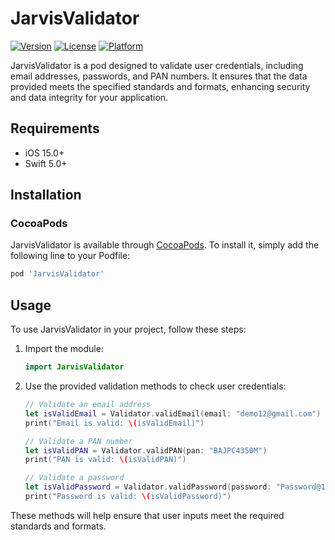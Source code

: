 # JarvisValidator

[![Version](https://img.shields.io/cocoapods/v/JarvisValidator.svg?style=flat)](https://cocoapods.org/pods/JarvisValidator)
[![License](https://img.shields.io/cocoapods/l/JarvisValidator.svg?style=flat)](https://cocoapods.org/pods/JarvisValidator)
[![Platform](https://img.shields.io/cocoapods/p/JarvisValidator.svg?style=flat)](https://cocoapods.org/pods/JarvisValidator)

JarvisValidator is a pod designed to validate user credentials, including email addresses, passwords, and PAN numbers. It ensures that the data provided meets the specified standards and formats, enhancing security and data integrity for your application.



## Requirements

- iOS 15.0+
- Swift 5.0+

## Installation

### CocoaPods

JarvisValidator is available through [CocoaPods](https://cocoapods.org). To install it, simply add the following line to your Podfile:

```ruby
pod 'JarvisValidator'
```


## Usage

To use JarvisValidator in your project, follow these steps:

1. Import the module:

    ```swift
    import JarvisValidator
    ```

2. Use the provided validation methods to check user credentials:

    ```swift
    // Validate an email address
    let isValidEmail = Validator.validEmail(email: "demo12@gmail.com")
    print("Email is valid: \(isValidEmail)")

    // Validate a PAN number
    let isValidPAN = Validator.validPAN(pan: "BAJPC4350M")
    print("PAN is valid: \(isValidPAN)")

    // Validate a password
    let isValidPassword = Validator.validPassword(password: "Password@123", minLength: 8, specialCharsCount: 1, requiresCapitalLetter: true)
    print("Password is valid: \(isValidPassword)")
    ```

These methods will help ensure that user inputs meet the required standards and formats.






